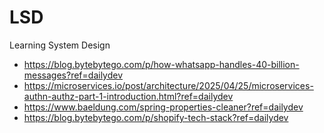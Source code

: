# LSD
Learning System Design

* https://blog.bytebytego.com/p/how-whatsapp-handles-40-billion-messages?ref=dailydev
* https://microservices.io/post/architecture/2025/04/25/microservices-authn-authz-part-1-introduction.html?ref=dailydev
* https://www.baeldung.com/spring-properties-cleaner?ref=dailydev
* https://blog.bytebytego.com/p/shopify-tech-stack?ref=dailydev
